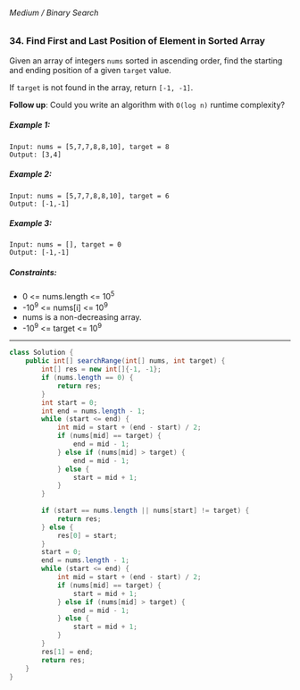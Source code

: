 ###### Medium / Binary Search

### 34. Find First and Last Position of Element in Sorted Array

Given an array of integers `nums` sorted in ascending order, find the starting and ending position of a given `target` value.

If `target` is not found in the array, return `[-1, -1]`.

**Follow up**: Could you write an algorithm with `O(log n)` runtime complexity?

 

##### Example 1:
```
Input: nums = [5,7,7,8,8,10], target = 8
Output: [3,4]
```
##### Example 2:
```
Input: nums = [5,7,7,8,8,10], target = 6
Output: [-1,-1]
```
##### Example 3:
```
Input: nums = [], target = 0
Output: [-1,-1]
``` 

##### Constraints:

- 0 <= nums.length <= 10<sup>5</sup>
- -10<sup>9</sup> <= nums[i] <= 10<sup>9</sup>
- nums is a non-decreasing array.
- -10<sup>9</sup> <= target <= 10<sup>9</sup>

***

```java
class Solution {
    public int[] searchRange(int[] nums, int target) {
        int[] res = new int[]{-1, -1};
        if (nums.length == 0) {
            return res;
        }
        int start = 0;
        int end = nums.length - 1;
        while (start <= end) {
            int mid = start + (end - start) / 2;
            if (nums[mid] == target) {
                end = mid - 1;
            } else if (nums[mid] > target) {
                end = mid - 1;
            } else {
                start = mid + 1;
            }
        }
        
        if (start == nums.length || nums[start] != target) {
            return res;
        } else {
            res[0] = start;
        }
        start = 0;
        end = nums.length - 1;
        while (start <= end) {
            int mid = start + (end - start) / 2;
            if (nums[mid] == target) {
                start = mid + 1;
            } else if (nums[mid] > target) {
                end = mid - 1;
            } else {
                start = mid + 1;
            }
        }
        res[1] = end;
        return res;
    }
}
```
